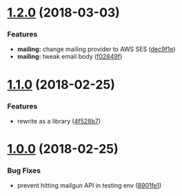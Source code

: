 <a name="0.0.0"></a>
<a name="1.2.0"></a>
# [1.2.0](https://github.com/adekbadek/authkey/compare/v1.1.0...v1.2.0) (2018-03-03)


### Features

* **mailing:** change mailing provider to AWS SES ([dec9f1e](https://github.com/adekbadek/authkey/commit/dec9f1e))
* **mailing:** tweak email body ([f02849f](https://github.com/adekbadek/authkey/commit/f02849f))



<a name="1.1.0"></a>
# [1.1.0](https://github.com/adekbadek/authkey/compare/v1.0.0...v1.1.0) (2018-02-25)


### Features

* rewrite as a library ([4f528b7](https://github.com/adekbadek/authkey/commit/4f528b7))



<a name="1.0.0"></a>
# [1.0.0](https://github.com/adekbadek/authkey/compare/8901fe1...v1.0.0) (2018-02-25)


### Bug Fixes

* prevent hitting mailgun API in testing env ([8901fe1](https://github.com/adekbadek/authkey/commit/8901fe1))




